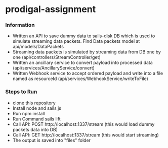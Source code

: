 # prodigal-assignment


### Information

+ Written an API to save dummy data to sails-disk DB which is used to simulate streaming data packets. Find Data packets model at api/models/DataPackets  
+ Streaming data packets is simulated by streaming data from DB one by one (api/controllers/StreamController/get)
+ Written an ancillary service to convert payload into processed data (api/services/AncillaryService/convert)
+ Written Webhook service to accept ordered payload and write into a file named as resourceId (api/services/WebhookService/writeToFile)

### Steps to Run
+ clone this repository
+ Install node and sails js
+ Run npm install
+ Run Command sails lift
+ Call API: POST http://localhost:1337/stream (this would load dummy packets data into DB)
+ Call API: GET http://localhost:1337/stream (this would start streaming)
+ The output is saved into "files" folder
